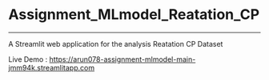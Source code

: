 # Assignment_MLmodel_Reatation_CP 
-----------------------------------------------------------------------------------------------------------------------------------------------------------------------
A Streamlit web application for the analysis Reatation CP Dataset

Live Demo : https://arun078-assignment-mlmodel-main-jmm94k.streamlitapp.com
